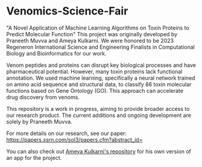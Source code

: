 # Venomics-Science-Fair

"A Novel Application of Machine Learning Algorithms on Toxin Proteins to Predict Molecular Function"
This project was originally developed by Praneeth Muvva and Ameya Kulkarni. We were honored to be 2023 Regeneron International Science and Engineering Finalists in Computational Biology and Bioinformatics for our work.

Venom peptides and proteins can disrupt key biological processes and have pharmaceutical potential. However, many toxin proteins lack functional annotation. We used machine learning, specifically a neural network trained on amino acid sequence and structural data, to classify 86 toxin molecular functions based on Gene Ontology (GO). This approach can accelerate drug discovery from venoms.

This repository is a work in progress, aiming to provide broader access to our research product. The current additions and ongoing development are solely by Praneeth Muvva.

For more details on our research, see our paper:  
https://papers.ssrn.com/sol3/papers.cfm?abstract_id=

You can also check out [Ameya Kulkarni's repository](https://github.com/AmeyaKulkarni37/Venomics-Science-Fair) for his own version of an app for the project.
